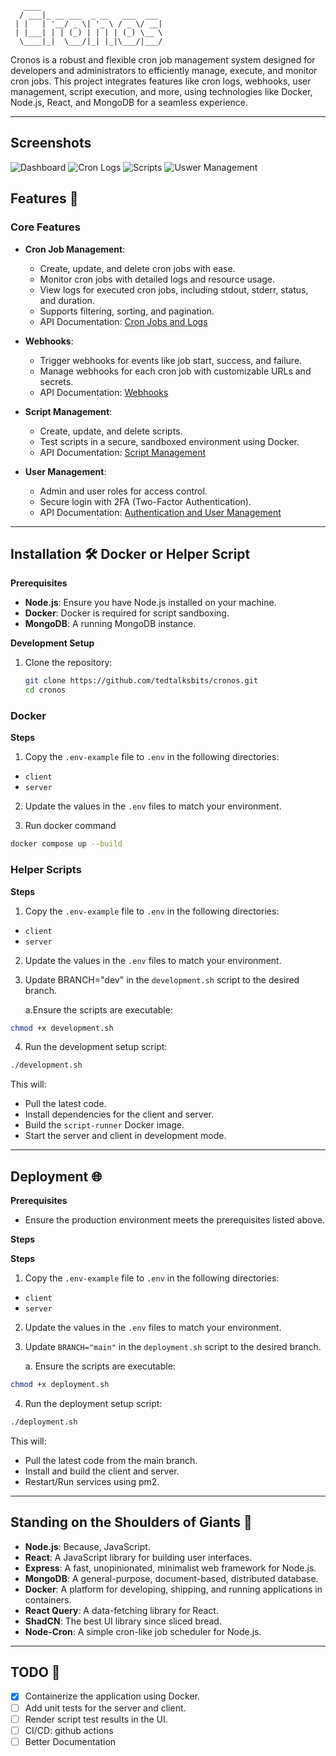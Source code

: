 ```
   ____
  / ___|_ __ ___  _ __   ___  ___
 | |   | '__/ _ \| '_ \ / _ \/ __|
 | |___| | | (_) | | | | (_) \__ \
  \____|_|  \___/|_| |_|\___/|___/

```

Cronos is a robust and flexible cron job management system designed for developers and administrators to efficiently manage, execute, and monitor cron jobs. This project integrates features like cron logs, webhooks, user management, script execution, and more, using technologies like Docker, Node.js, React, and MongoDB for a seamless experience.

---

## Screenshots
![Dashboard](https://github.com/user-attachments/assets/3ea2a61e-847f-48d1-a561-cb178046ebd5)
![Cron Logs](https://github.com/user-attachments/assets/766af4e6-d7bc-49f3-aba0-6b1391918d01)
![Scripts](https://github.com/user-attachments/assets/2c155655-4c03-45df-ac55-ee69fcdf9688)
![Uswer Management](https://github.com/user-attachments/assets/a37b95ec-0174-4986-bc22-51027362dd9c)




## Features 🚀

### Core Features

- **Cron Job Management**:

  - Create, update, and delete cron jobs with ease.
  - Monitor cron jobs with detailed logs and resource usage.
  - View logs for executed cron jobs, including stdout, stderr, status, and duration.
  - Supports filtering, sorting, and pagination.
  - API Documentation: [Cron Jobs and Logs](CronJobs_API_Documentation.md)

- **Webhooks**:

  - Trigger webhooks for events like job start, success, and failure.
  - Manage webhooks for each cron job with customizable URLs and secrets.
  - API Documentation: [Webhooks](CronJobs_API_Documentation.md#Webhooks-Endpoints)

- **Script Management**:

  - Create, update, and delete scripts.
  - Test scripts in a secure, sandboxed environment using Docker.
  - API Documentation: [Script Management](Scripts_API_Documentation.md)

- **User Management**:
  - Admin and user roles for access control.
  - Secure login with 2FA (Two-Factor Authentication).
  - API Documentation: [Authentication and User Management](User_API_Documentation.md)

---

## Installation 🛠️ Docker or Helper Script

**Prerequisites**

- **Node.js**: Ensure you have Node.js installed on your machine.
- **Docker**: Docker is required for script sandboxing.
- **MongoDB**: A running MongoDB instance.


**Development Setup**

1. Clone the repository:
   ```bash
   git clone https://github.com/tedtalksbits/cronos.git
   cd cronos
   ```

### Docker

**Steps**
1. Copy the `.env-example` file to `.env` in the following directories:

- `client`
- `server`

2. Update the values in the `.env` files to match your environment.

3. Run docker command
```bash
docker compose up --build
```

### Helper Scripts

**Steps**

1. Copy the `.env-example` file to `.env` in the following directories:

- `client`
- `server`

2. Update the values in the `.env` files to match your environment.

3. Update BRANCH="dev" in the `development.sh` script to the desired branch.

   a.Ensure the scripts are executable:

```bash
chmod +x development.sh
```

4. Run the development setup script:

```bash
./development.sh
```

This will:

- Pull the latest code.
- Install dependencies for the client and server.
- Build the `script-runner` Docker image.
- Start the server and client in development mode.

---


## Deployment 🌐

**Prerequisites**

- Ensure the production environment meets the prerequisites listed above.

**Steps**

**Steps**
1. Copy the `.env-example` file to `.env` in the following directories:

- `client`
- `server`

2. Update the values in the `.env` files to match your environment.

3. Update `BRANCH="main"` in the `deployment.sh` script to the desired branch.

   a. Ensure the scripts are executable:

```bash
chmod +x deployment.sh
```

4. Run the deployment setup script:

```bash
./deployment.sh
```

This will:

- Pull the latest code from the main branch.
- Install and build the client and server.
- Restart/Run services using pm2.

---

## Standing on the Shoulders of Giants 🦸

- **Node.js**: Because, JavaScript.
- **React**: A JavaScript library for building user interfaces.
- **Express**: A fast, unopinionated, minimalist web framework for Node.js.
- **MongoDB**: A general-purpose, document-based, distributed database.
- **Docker**: A platform for developing, shipping, and running applications in containers.
- **React Query**: A data-fetching library for React.
- **ShadCN**: The best UI library since sliced bread.
- **Node-Cron**: A simple cron-like job scheduler for Node.js.

---

## TODO 📝

- [x] Containerize the application using Docker.
- [ ] Add unit tests for the server and client.
- [ ] Render script test results in the UI.
- [ ] CI/CD: github actions
- [ ] Better Documentation
